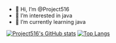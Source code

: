 - 👋 Hi, I’m @Project516
- 👀 I’m interested in java
- 🌱 I’m currently learning java


[![Project516's GitHub stats](https://read-me-plum.vercel.app/apiProject516=anuraghazra)](https://github.com/anuraghazra/github-readme-stats)
[![Top Langs](https://read-me-plum.vercel.app/api/top-langs/Project516=anuraghazra&layout=donut)](https://github.com/anuraghazra/github-readme-stats)
<!---
Project516/Project516 is a ✨ special ✨ repository because its `README.md` (this file) appears on your GitHub profile.
You can click the Preview link to take a look at your changes.
--->
